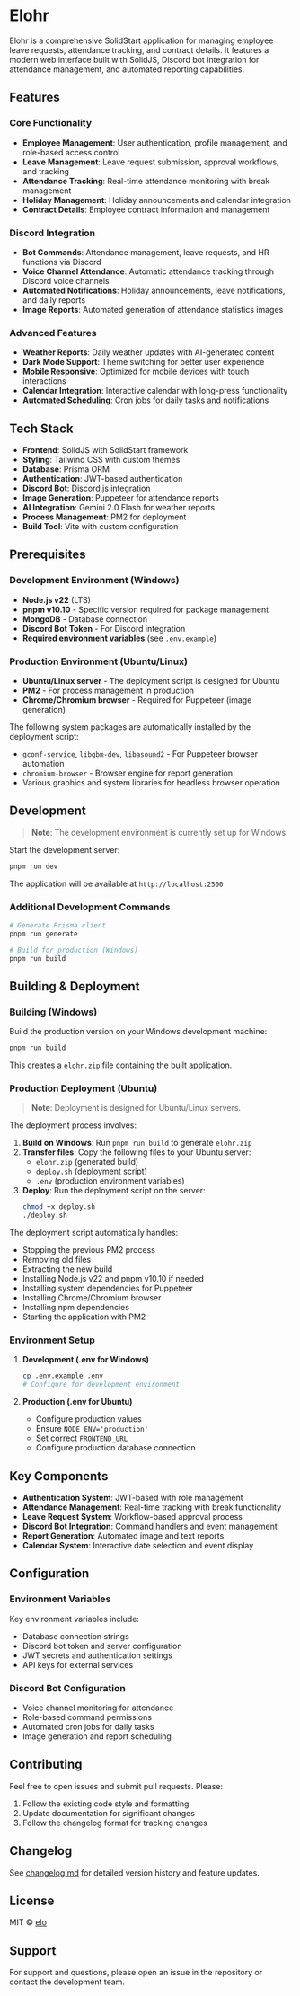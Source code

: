 # Elohr

Elohr is a comprehensive SolidStart application for managing employee leave requests, attendance tracking, and contract details. It features a modern web interface built with SolidJS, Discord bot integration for attendance management, and automated reporting capabilities.

## Features

### Core Functionality

- **Employee Management**: User authentication, profile management, and role-based access control
- **Leave Management**: Leave request submission, approval workflows, and tracking
- **Attendance Tracking**: Real-time attendance monitoring with break management
- **Holiday Management**: Holiday announcements and calendar integration
- **Contract Details**: Employee contract information and management

### Discord Integration

- **Bot Commands**: Attendance management, leave requests, and HR functions via Discord
- **Voice Channel Attendance**: Automatic attendance tracking through Discord voice channels
- **Automated Notifications**: Holiday announcements, leave notifications, and daily reports
- **Image Reports**: Automated generation of attendance statistics images

### Advanced Features

- **Weather Reports**: Daily weather updates with AI-generated content
- **Dark Mode Support**: Theme switching for better user experience
- **Mobile Responsive**: Optimized for mobile devices with touch interactions
- **Calendar Integration**: Interactive calendar with long-press functionality
- **Automated Scheduling**: Cron jobs for daily tasks and notifications

## Tech Stack

- **Frontend**: SolidJS with SolidStart framework
- **Styling**: Tailwind CSS with custom themes
- **Database**: Prisma ORM
- **Authentication**: JWT-based authentication
- **Discord Bot**: Discord.js integration
- **Image Generation**: Puppeteer for attendance reports
- **AI Integration**: Gemini 2.0 Flash for weather reports
- **Process Management**: PM2 for deployment
- **Build Tool**: Vite with custom configuration

## Prerequisites

### Development Environment (Windows)

- **Node.js v22** (LTS)
- **pnpm v10.10** - Specific version required for package management
- **MongoDB** - Database connection
- **Discord Bot Token** - For Discord integration
- **Required environment variables** (see `.env.example`)

### Production Environment (Ubuntu/Linux)

- **Ubuntu/Linux server** - The deployment script is designed for Ubuntu
- **PM2** - For process management in production
- **Chrome/Chromium browser** - Required for Puppeteer (image generation)

The following system packages are automatically installed by the deployment script:

- `gconf-service`, `libgbm-dev`, `libasound2` - For Puppeteer browser automation
- `chromium-browser` - Browser engine for report generation
- Various graphics and system libraries for headless browser operation

## Development

> **Note**: The development environment is currently set up for Windows.

Start the development server:

```bash
pnpm run dev
```

The application will be available at `http://localhost:2500`

### Additional Development Commands

```bash
# Generate Prisma client
pnpm run generate

# Build for production (Windows)
pnpm run build
```

## Building & Deployment

### Building (Windows)

Build the production version on your Windows development machine:

```bash
pnpm run build
```

This creates a `elohr.zip` file containing the built application.

### Production Deployment (Ubuntu)

> **Note**: Deployment is designed for Ubuntu/Linux servers.

The deployment process involves:

1. **Build on Windows**: Run `pnpm run build` to generate `elohr.zip`
2. **Transfer files**: Copy the following files to your Ubuntu server:
   - `elohr.zip` (generated build)
   - `deploy.sh` (deployment script)
   - `.env` (production environment variables)
3. **Deploy**: Run the deployment script on the server:
   ```bash
   chmod +x deploy.sh
   ./deploy.sh
   ```

The deployment script automatically handles:
- Stopping the previous PM2 process
- Removing old files
- Extracting the new build
- Installing Node.js v22 and pnpm v10.10 if needed
- Installing system dependencies for Puppeteer
- Installing Chrome/Chromium browser
- Installing npm dependencies
- Starting the application with PM2

### Environment Setup

1. **Development (.env for Windows)**
   ```bash
   cp .env.example .env
   # Configure for development environment
   ```

2. **Production (.env for Ubuntu)**
   - Configure production values
   - Ensure `NODE_ENV='production'`
   - Set correct `FRONTEND_URL`
   - Configure production database connection

## Key Components

- **Authentication System**: JWT-based with role management
- **Attendance Management**: Real-time tracking with break functionality
- **Leave Request System**: Workflow-based approval process
- **Discord Bot Integration**: Command handlers and event management
- **Report Generation**: Automated image and text reports
- **Calendar System**: Interactive date selection and event display

## Configuration

### Environment Variables

Key environment variables include:

- Database connection strings
- Discord bot token and server configuration
- JWT secrets and authentication settings
- API keys for external services

### Discord Bot Configuration

- Voice channel monitoring for attendance
- Role-based command permissions
- Automated cron jobs for daily tasks
- Image generation and report scheduling

## Contributing

Feel free to open issues and submit pull requests. Please:

1. Follow the existing code style and formatting
2. Update documentation for significant changes
3. Follow the changelog format for tracking changes

## Changelog

See [changelog.md](changelog.md) for detailed version history and feature updates.

## License

MIT © [elo](https://elobyte.com)

## Support

For support and questions, please open an issue in the repository or contact the development team.
